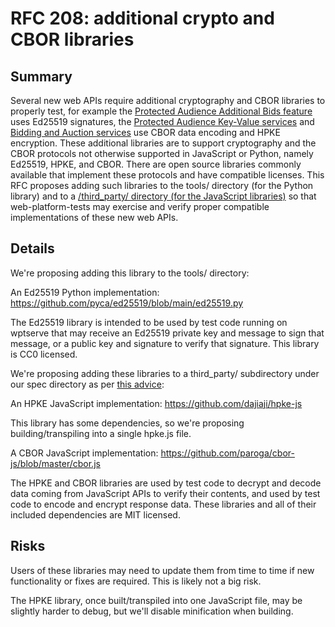 # RFC 208: additional crypto and CBOR libraries

## Summary

Several new web APIs require additional cryptography and CBOR libraries to
properly test, for example the [Protected Audience Additional Bids feature](https://github.com/WICG/turtledove/blob/main/FLEDGE.md#623-additional-bid-keys )
uses Ed25519 signatures, the [Protected Audience Key-Value services](https://github.com/WICG/turtledove/blob/main/FLEDGE_Key_Value_Server_API.md#query-api-version-2) and
[Bidding and Auction services](https://github.com/WICG/turtledove/blob/main/FLEDGE_browser_bidding_and_auction_API.md) use CBOR data encoding and HPKE encryption.
These additional libraries are to support cryptography and the CBOR
protocols not otherwise supported in JavaScript or Python, namely Ed25519,
HPKE, and CBOR. There are open source libraries commonly available that
implement these protocols and have compatible licenses. This RFC proposes
adding such libraries to the tools/ directory (for the Python library) and
to a [<spec>/third_party/ directory (for the JavaScript libraries)](https://github.com/web-platform-tests/rfcs/issues/46#issuecomment-587707539) so
that web-platform-tests may exercise and verify proper compatible
implementations of these new web APIs.

## Details

We're proposing adding this library to the tools/ directory:

An Ed25519 Python implementation:
https://github.com/pyca/ed25519/blob/main/ed25519.py

The Ed25519 library is intended to be used by test code running on wptserve that may receive an Ed25519 private key and message to sign that message, or a public key and signature to verify that signature.  This library is CC0 licensed.

We're proposing adding these libraries to a third_party/ subdirectory under our spec directory as per [this advice](https://github.com/web-platform-tests/rfcs/issues/46#issuecomment-587707539):

An HPKE JavaScript implementation:
https://github.com/dajiaji/hpke-js

This library has some dependencies, so we're proposing building/transpiling into a single hpke.js file.

A CBOR JavaScript implementation:
https://github.com/paroga/cbor-js/blob/master/cbor.js

The HPKE and CBOR libraries are used by test code to decrypt and decode data coming from JavaScript APIs to verify their contents, and used by test code to encode and encrypt response data.  These libraries and all of their included dependencies are MIT licensed.

## Risks

Users of these libraries may need to update them from time to time if new
functionality or fixes are required. This is likely not a big risk.

The HPKE library, once built/transpiled into one JavaScript file, may be slightly harder to debug, but we'll disable minification when building.
